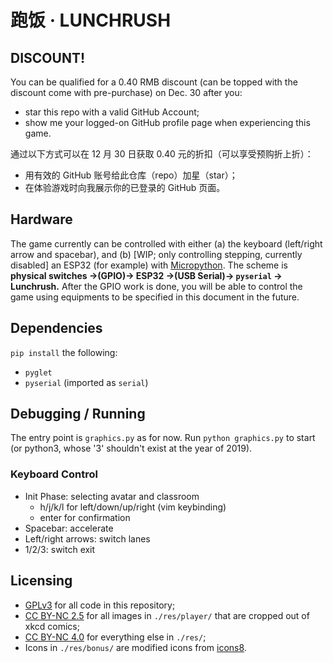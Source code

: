 # 跑饭 · LUNCHRUSH

## DISCOUNT!
You can be qualified for a 0.40 RMB discount 
(can be topped with the discount come with pre-purchase) on Dec. 30 after you:
- star this repo with a valid GitHub Account;
- show me your logged-on GitHub profile page when experiencing this game.

通过以下方式可以在 12 月 30 日获取 0.40 元的折扣（可以享受预购折上折）：
- 用有效的 GitHub 账号给此仓库（repo）加星（star）；
- 在体验游戏时向我展示你的已登录的 GitHub 页面。

## Hardware

The game currently can be controlled with either (a) the keyboard (left/right arrow and spacebar), and (b) [WIP; only controlling stepping, currently disabled] an ESP32 (for example) with [Micropython](https://micropython.org). The scheme is **physical switches ->(GPIO)-> ESP32 ->(USB Serial)-> `pyserial` -> Lunchrush.** After the GPIO work is done, you will be able to control the game using equipments to be specified in this document in the future.

## Dependencies

`pip install` the following:

- `pyglet`
- `pyserial` (imported as `serial`)

## Debugging / Running

The entry point is `graphics.py` as for now. Run `python graphics.py` to start (or python3, whose '3' shouldn't exist at the year of 2019).

### Keyboard Control

- Init Phase: selecting avatar and classroom
    - h/j/k/l for left/down/up/right (vim keybinding)
    - enter for confirmation
- Spacebar: accelerate
- Left/right arrows: switch lanes
- 1/2/3: switch exit

## Licensing

- [GPLv3](https://www.gnu.org/licenses/gpl-3.0) for all code in this repository;
- [CC BY-NC 2.5](https://creativecommons.org/licenses/by-nc/2.5/) for all images in `./res/player/` that are cropped out of xkcd comics;
- [CC BY-NC 4.0](https://creativecommons.org/licenses/by-nc/4.0/) for everything else in `./res/`;
- Icons in `./res/bonus/` are modified icons from [icons8](https://icons8.com).
